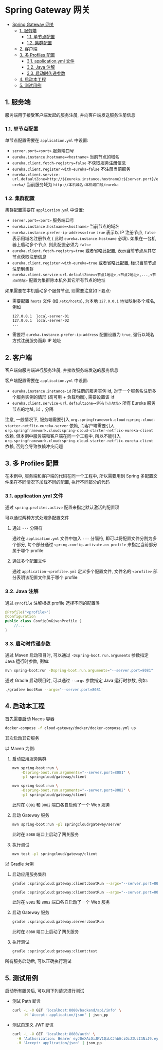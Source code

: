 # Spring Gateway 网关

- [Spring Gateway 网关](#spring-gateway-网关)
  - [1. 服务端](#1-服务端)
    - [1.1. 单节点配置](#11-单节点配置)
    - [1.2. 集群配置](#12-集群配置)
  - [2. 客户端](#2-客户端)
  - [3. 多 Profiles 配置](#3-多-profiles-配置)
    - [3.1. application.yml 文件](#31-applicationyml-文件)
    - [3.2. Java 注解](#32-java-注解)
    - [3.3. 启动时传递参数](#33-启动时传递参数)
  - [4. 启动本工程](#4-启动本工程)
  - [5. 测试用例](#5-测试用例)

## 1. 服务端

服务端用于接受客户端发起的服务注册, 并向客户端发送服务注册信息

### 1.1. 单节点配置

单节点配置需要在 `application.yml` 中设置:

- `server.port=<port>` 服务端口号
- `eureka.instance.hostname=<hostname>` 当前节点的域名
- `eureka.client.fetch-registry=false` 不获取服务注册信息
- `eureka.client.register-with-eureka=false` 不注册当前服务
- `eureka.client.service-url.defaultZone=http://${eureka.instance.hostname}:${server.port}/eureka/`
  当前服务域为 `http://本机域名:本机端口号/eureka`

### 1.2. 集群配置

集群配置需要在 `application.yml` 中设置:

- `server.port=<port>` 服务端口号
- `eureka.instance.hostname=<hostname>` 当前节点的域名
- `eureka.instance.prefer-ip-address=true` `true` 表示以 IP 注册节点, `false` 表示用域名注册节点 (
  此时 `eureka.instance.hostname` 必填). 如果在一台机器上启动多个节点, 则此配置必须为 `false`
- `eureka.client.fetch-registry=true` 或者省略此配置, 表示当前节点从其它节点获取注册信息
- `eureka.client.register-with-eureka=true` 或者省略此配置, 标识当前节点注册到集群
- `eureka.client.service-url.defaultZone=<节点1地址>,<节点2地址>,...,<节点n地址>` 配置为集群除本机外其它所有节点的地址

如果需要在本机启动多个服务节点, 则需要注意如下要点:

- 需要配置 `hosts` 文件 (如 `/etc/hosts`), 为本地 `127.0.0.1` 地址映射多个域名, 例如

    ```plaintext
    127.0.0.1  local-server-01
    127.0.0.1  local-server-02
    ...
    ```

- 需要将 `eureka.instance.prefer-ip-address` 配置设置为 `true`, 强行以域名方式注册服务而非 IP 地址

## 2. 客户端

客户端向服务端进行服务注册, 并接收服务端发送的服务信息

客户端配置需要在 `application.yml` 中设置:

- `eureka.instance.instance-id` 所注册的服务实例 id, 对于一个服务名注册多个服务实例的情形 (高可用 + 负载均衡), 需要设置该
  id
- `eureka.client.service-url.defaultZone=<所有节点地址>` 所有 Eureka 服务节点的地址, 以 `,` 分隔

注意, 一般情况下, 服务端需要引入 `org.springframework.cloud:spring-cloud-starter-netflix-eureka-server` 依赖,
而客户端需要引入 `org.springframework.cloud:spring-cloud-starter-netflix-eureka-client` 依赖. 但本例中服务端和客户端在同一个工程中,
所以不能引入 `org.springframework.cloud:spring-cloud-starter-netflix-eureka-client` 依赖, 否则会导致依赖冲突问题

## 3. 多 Profiles 配置

在本例中, 服务端和客户端的代码在同一个工程中, 所以需要用到 Spring 多配置文件来在不同情况下加载不同的配置, 执行不同部分的代码

### 3.1. application.yml 文件

通过 `spring.profiles.active` 配置来指定默认激活的配置项

可以通过两种方式处理多配置文件

1. 通过 `---` 分隔符

   通过在 `application.yml` 文件中加入 `---` 分隔符, 即可以将配置文件分割为多个部分,
   每个部分通过 `spring.config.activate.on-profile` 来指定当前部分属于哪个 profile

2. 通过多个配置文件

   通过 `application-<profile>.yml` 定义多个配置文件, 文件名的 `<profile>` 部分表明该配置文件属于哪个 profile

### 3.2. Java 注解

通过 `@Profile` 注解根据 profile 选择不同的配置类

```java
@Profile("<profile>")
@Configuration
public class ConfigOnGivenProfile {
    //...
}
```

### 3.3. 启动时传递参数

通过 Maven 启动项目时, 可以通过 `-Dspring-boot.run.arguments` 参数指定 Java 运行时参数, 例如:

```bash
mvn spring-boot:run -Dspring-boot.run.arguments="--server.port=8081"
```

通过 Gradle 启动项目时, 可以通过 `--args` 参数指定 Java 运行时参数, 例如:

```bash
./gradlew bootRun --args='--server.port=8081'
```

## 4. 启动本工程

首先需要启动 Nacos 容器

```bash
docker-compose -f cloud-gateway/docker/docker-compose.yml up
```

其次启动其它服务

以 Maven 为例:

1. 启动应用服务集群

    ```bash
    mvn spring-boot:run \
        -Dspring-boot.run.arguments="--server.port=8081" \
        -pl springcloud/gateway/client

    mvn spring-boot:run \
        -Dspring-boot.run.arguments="--server.port=8082" \
        -pl springcloud/gateway/client
    ```

   此时在 `8081` 和 `8082` 端口各自启动了一个 Web 服务

2. 启动 Gateway 服务

    ```bash
    mvn spring-boot:run -pl springcloud/gateway/server
    ```

   此时在 `8080` 端口上启动了网关服务

3. 执行测试

    ```bash
    mvn test -pl springcloud/gateway/client
    ```

以 Gradle 为例

1. 启动应用服务集群

    ```bash
    gradle :springcloud:gateway:client:bootRun --args="--server.port=8081"

    gradle :springcloud:gateway:client:bootRun --args="--server.port=8082"
    ```

   此时在 `8081` 和 `8082` 端口各自启动了一个 Web 服务

2. 启动 Gateway 服务

    ```bash
    gradle :springcloud:gateway:server:bootRun
    ```

   此时在 `8080` 端口上启动了网关服务

3. 执行测试

    ```bash
    gradle :springcloud:gateway:client:test
    ```

所有服务启动后, 可以正确执行测试

## 5. 测试用例

启动所有服务后, 可以用下列请求进行测试

- 测试 Path 断言

  ```bash
  curl -L -X GET 'localhost:8080/backend/api/info' \
       -H 'Accept: application/json' | json_pp
  ```

- 测试自定义 JWT 断言

  <!-- cspell: disable -->
  ```bash
  curl -L -X GET 'localhost:8080/auth' \
    -H 'Authorization: Bearer eyJ0eXAiOiJKV1QiLCJhbGciOiJIUzI1NiJ9.eyJhdWQiOiJ0aGlyZC1wYXJ0Iiwic3ViIjoidV9iOTg5YzllYS1lMDdiLTQyNjMtYWU5OC0xMWQ2YjFiMGUzMjciLCJpc3MiOiJBbHZpbiIsInN1Yl91c2VyX3R5cGUiOiJlbXBsb3llZSIsImV4cCI6OTk5OTk5OTk5OSwic3ViX29yZ19jb2RlIjoib19hNGVmMzAiLCJpYXQiOjE1MDI5MzkxNzB9.JxVRbYIyAJisOwncRaisEvL8ge51HDhqfd45SfxLW2I' \
    -H 'Accept: application/json' | json_pp
  ```
  <!-- cspell: enable -->
